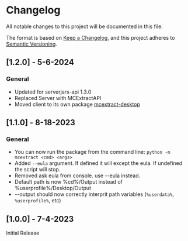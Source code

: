 # Changelog

All notable changes to this project will be documented in this file.

The format is based on [Keep a Changelog](https://keepachangelog.com/en/1.0.0/), and this project adheres to [Semantic Versioning](https://semver.org/spec/v2.0.0.html).

## [1.2.0] - 5-6-2024
### General
- Updated for serverjars-api 1.3.0
- Replaced Server with MCExtractAPI
- Moved client to its own package [mcextract-desktop](https://pypi.org/project/mcextract-desktop/)

## [1.1.0] - 8-18-2023
### General
- You can now run the package from the command line: `python -m mcextract <cmd> <args>`
- Added `--eula` argument. If defined it will except the eula. If undefined the script will stop.
- Removed ask eula from console. use --eula instead.
- Default path is now %cd%/Output instead of %userprofile%/Desktop/Output
- --output should now correctly interprit path variables (`%userdata%`, `%userprofile%`, etc)

## [1.0.0] - 7-4-2023

Initial Release
